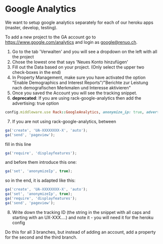 # Google Analytics

We want to setup google analytics separately for each of our heroku apps (master, develop, testing).

To add a new project to the GA account go to <https://www.google.com/analytics> and login as google@renuo.ch.

1. Go to the tab 'Verwalten' and you will see a dropdown on the left with all the project
1. Chose the lowest one that says 'Neues Konto hinzufügen'
1. Fill out the Data based on your project. (Only select the upper two check-boxes in the end)
1. In Property Management, make sure you have activated the option "Enable Demographics and Interest Reports"/"Berichte zur Leistung nach demografischen Merkmalen und Interesse aktivieren"
1. Once you saved the Account you will see the tracking snippet.
1. **deprecated**: If you are using rack-google-analytics then add the advertising: true option

```ruby
config.middleware.use Rack::GoogleAnalytics, anonymize_ip: true, advertising: true, tracker: ENV['GOOGLE_ANALYTICS_ID']  if Rails.env.production?
```

7. If you are not using rack-google-analytics, between

```js
ga('create', 'UA-XXXXXXXX-X', 'auto');
ga('send', 'pageview');
```

fill in this line

```js
ga('require', 'displayfeatures');
```

and before them introduce this one:

```js
ga('set', 'anonymizeIp', true);
```

so in the end, it is adapted like this:

```js
ga('create', 'UA-XXXXXXXX-X', 'auto');
ga('set', 'anonymizeIp', true);
ga('require', 'displayfeatures');
ga('send', 'pageview');
```

8. Write down the tracking ID (the string in the snippet with all caps and starting with an UX-XXX....) and note it - you will need it for the heroku config

Do this for all 3 branches, but instead of adding an account, add a property for the second and the third branch.
